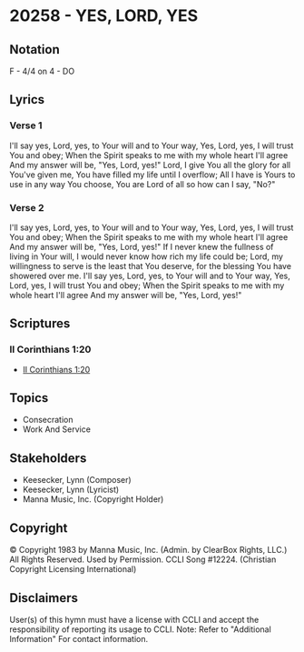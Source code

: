 # 20258 - YES, LORD, YES

## Notation

F - 4/4 on 4 - DO

## Lyrics

### Verse 1

I'll say yes, Lord, yes, to Your will and to Your way, Yes, Lord, yes, I will trust You and obey; When the Spirit speaks to me with my whole heart I'll agree And my answer will be, "Yes, Lord, yes!" Lord, I give You all the glory for all You've given me, You have filled my life until I overflow; All I have is Yours to use in any way You choose, You are Lord of all so how can I say, "No?"

### Verse 2

I'll say yes, Lord, yes, to Your will and to Your way, Yes, Lord, yes, I will trust You and obey; When the Spirit speaks to me with my whole heart I'll agree And my answer will be, "Yes, Lord, yes!" If I never knew the fullness of living in Your will, I would never know how rich my life could be; Lord, my willingness to serve is the least that You deserve, for the blessing You have showered over me. I'll say yes, Lord, yes, to Your will and to Your way, Yes, Lord, yes, I will trust You and obey; When the Spirit speaks to me with my whole heart I'll agree And my answer will be, "Yes, Lord, yes!"


## Scriptures

### II Corinthians 1:20

- [II Corinthians 1:20](https://www.biblegateway.com/passage/?search=II%20Corinthians%201%3A20)


## Topics

- Consecration
- Work And Service

## Stakeholders

- Keesecker, Lynn (Composer)
- Keesecker, Lynn (Lyricist)
- Manna Music, Inc. (Copyright Holder)

## Copyright

© Copyright 1983 by  Manna Music, Inc. (Admin. by ClearBox Rights, LLC.) All Rights Reserved. Used by Permission. CCLI Song #12224.
(Christian Copyright Licensing International)

## Disclaimers

User(s) of this hymn must have a license with CCLI and accept the responsibility of reporting its usage to CCLI.
Note: Refer to "Additional Information" For contact information.

